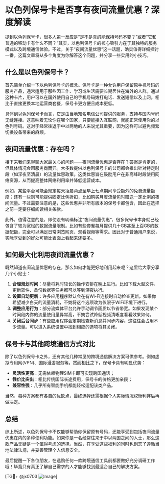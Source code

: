 # 以色列保号卡是否享有夜间流量优惠？深度解读

提到以色列保号卡，很多人第一反应是“是不是真的能保持号码不变？”或者“它和普通的移动卡有什么不同？”其实，以色列保号卡的核心吸引力在于其独特的服务模式以及跨境通信体验。不过，关于“夜间流量优惠”这一话题，确实值得详细探讨一番。这篇文章将从多个角度为你解答这个问题，并分享一些实用的小技巧。

## 什么是以色列保号卡？

首先简单介绍一下以色列保号卡的概念。保号卡是一种允许用户保留原手机号码的服务产品，通常适用于那些因工作、学习或生活需要长期居住在海外的人群。通过这种卡片，用户可以在国外使用自己的手机号码拨打电话、发送短信以及上网。相比于直接更换本地运营商套餐，保号卡更方便且成本更低。

具体到以色列保号卡而言，它是由当地知名电信公司提供的服务，支持与国内号码无缝连接。这意味着无论你在哪个国家，只要能接入互联网，就能正常使用你的以色列号码。这对于经常往返于中以两地的人来说尤其重要，因为这样可以避免频繁切换设备带来的麻烦。

## 夜间流量优惠：存在吗？

接下来我们来聊聊大家最关心的问题——夜间流量优惠是否存在？答案是肯定的，但具体情况会因服务商而异。大多数提供以色列保号卡的公司都会推出针对特定时段（如深夜至清晨）的流量优惠政策。这类优惠旨在鼓励用户在非高峰时段使用网络资源，从而提高整体网络利用率并降低运营成本。

例如，某些平台可能会规定每天凌晨两点至早上七点期间享受额外的免费流量额度；还有一些则可能提供固定比例折扣，比如购买月度流量包时赠送一定比例的夜间流量。不过需要注意的是，这些优惠并非所有版本的保号卡都包含，因此在选择之前一定要仔细阅读相关条款。

此外，值得注意的是，即使没有明确标注“夜间流量优惠”，很多保号卡本身就已经包含了较为宽松的数据流量限制。比如有些套餐每月提供几十GB甚至上百GB的数据配额，完全可以满足日常浏览网页、观看视频等需求。因此对于普通用户来说，实际享受到的好处可能比表面上看起来还要多。

## 如何最大化利用夜间流量优惠？

既然知道夜间流量优惠的存在，那么如何才能更好地利用起来呢？这里给大家分享几个小贴士：

1. **合理规划时间**：尽量将耗时较长的操作安排在晚上进行。比如下载大型文件、更新软件、备份数据等任务都可以等到深夜执行。
2. **设置自动更新**：许多应用程序默认会在有Wi-Fi连接时自动检查更新。如果你希望减少白天的流量消耗，不妨将这个选项改为仅限于WiFi环境下进行。
3. **调整应用行为**：部分流媒体平台允许手动调节画质以节省带宽。如果发现某个时间段内你的流量使用量异常高，不妨尝试降低视频清晰度看看效果如何。
4. **关闭后台同步**：有些应用程序会定期检查新消息并同步内容，这往往会占用不少流量。可以进入系统设置中找到相应的选项将其关闭。

## 保号卡与其他跨境通信方式对比

除了以色列保号卡之外，还有其他几种常见的跨境通信解决方案可供参考。例如虚拟专用网(VPN)、国际漫游服务等。然而相比之下，保号卡具有明显优势：

- **灵活性更高**：无需依赖物理SIM卡即可实现跨国通话；
- **性价比突出**：相比传统国际长途费用，保号卡的价格更加亲民；
- **兼容性强**：几乎所有智能手机都能轻松适配该类产品。

当然，每种方案都有各自的优缺点，最终选择还需根据个人实际情况权衡利弊后再做决定。

## 总结

综上所述，以色列保号卡不仅能够帮助你保留原有号码，还能享受到包括夜间流量优惠在内的多种便利功能。如果你是一名经常往来于中以两国之间的人士，那么这款产品无疑是一个值得考虑的选择。当然，在享受这些福利的同时也别忘了遵循当地法律法规，并妥善管理个人信息安全。

最后提醒一下各位朋友，在选购任何一款跨境通信工具前都要做好充分调研工作哦！毕竟只有真正了解自己需求的人才能够找到最适合自己的解决方案。

[TG💪+ @jx0703 ![Image](https://github.com/user-attachments/assets/dbca1d08-cadb-493c-b0ec-ad6f7a83f270)]